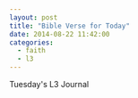 ```yaml
---
layout: post
title: "Bible Verse for Today"
date: 2014-08-22 11:42:00
categories: 
  - faith 
  - l3 
---
```


Tuesday's L3 Journal

